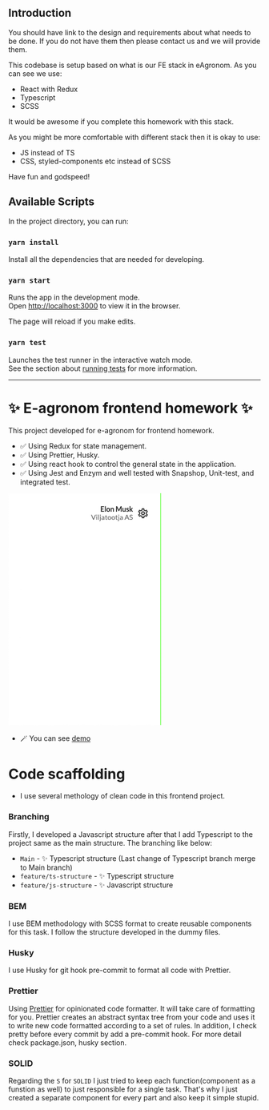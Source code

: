 ## Introduction

You should have link to the design and requirements about what needs to be done.
If you do not have them then please contact us and we will provide them.

This codebase is setup based on what is our FE stack in eAgronom.
As you can see we use:

- React with Redux
- Typescript
- SCSS

It would be awesome if you complete this homework with this stack.

As you might be more comfortable with different stack then it is okay to use:

- JS instead of TS
- CSS, styled-components etc instead of SCSS

Have fun and godspeed!

## Available Scripts

In the project directory, you can run:

### `yarn install`

Install all the dependencies that are needed for developing.

### `yarn start`

Runs the app in the development mode.\
Open [http://localhost:3000](http://localhost:3000) to view it in the browser.

The page will reload if you make edits.

### `yarn test`

Launches the test runner in the interactive watch mode.\
See the section about [running tests](https://facebook.github.io/create-react-app/docs/running-tests) for more information.

---

# ✨ E-agronom frontend homework ✨

This project developed for e-agronom for frontend homework.

- ✅ Using Redux for state management.
- ✅ Using Prettier, Husky.
- ✅ Using react hook to control the general state in the application.
- ✅ Using Jest and Enzym and well tested with Snapshop, Unit-test, and integrated test.

![e-agronom](e-agronom.gif)

- 🪄 You can see [demo](https://eagronom.netlify.app/)

# Code scaffolding

- I use several methology of clean code in this frontend project.

### Branching

Firstly, I developed a Javascript structure after that I add Typescript to the project same as the main structure. The branching like below:

- `Main` - ✨ Typescript structure (Last change of Typescript branch merge to Main branch)
- `feature/ts-structure` - ✨ Typescript structure
- `feature/js-structure` - ✨ Javascript structure

### BEM

I use BEM methodology with SCSS format to create reusable components for this task. I follow the structure developed in the dummy files.

### Husky

I use Husky for git hook pre-commit to format all code with Prettier.

### Prettier

Using [Prettier](https://prettier.io/) for opinionated code formatter.
It will take care of formatting for you.
Prettier creates an abstract syntax tree from your code and uses it to write new code formatted according to a set of rules.
In addition, I check pretty before every commit by add a pre-commit hook. For more detail check package.json, husky section.

### SOLID

Regarding the `S` for `SOLID` I just tried to keep each function(component as a funstion as well) to
just responsible for a single task. That's why I just created a separate component for every part
and also keep it simple stupid.
